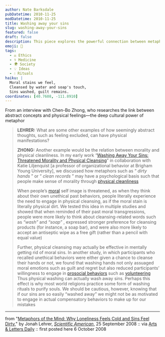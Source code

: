 ```yaml
---
author: Nate Barksdale
pubDatetime: 2010-11-25
modDatetime: 2010-11-25
title: Washing away your sins
slug: washing-away-your-sins
featured: false
draft: false
description: This piece explores the powerful connection between metaphors and our physical sensations, particularly regarding morality and cleanliness.
emoji: 🧼
tags:
  - ⚖️ Ethics
  - ⚕️ Medicine
  - 🌍 Society
  - 💡 Ideas
  - 💧 Rituals
haiku: |
  Moral stains we feel,  
  Cleansed by water and soap's touch,  
  Sins washed, guilt remains.
coordinates: [40.7608, -111.8910]
---
```


From an interview with Chen-Bo Zhong, who researches the link between abstract concepts and physical feelings—the deep cultural power of metaphor

> **LEHRER:** What are some other examples of how seemingly abstract thoughts, such as feeling excluded, can have physical manifestations?
>
> **ZHONG:** Another example would be the relation between morality and physical cleanliness. In my early work “[Washing Away Your Sins: Threatened Morality and Physical Cleansing](http://web.archive.org/web/20100107150306/http://www.sciencemag.org/cgi/content/abstract/313/5792/1451)” in collaboration with Katie Liljenquist [a professor of organizational behavior at Brigham Young University], we discussed how metaphors such as “ _dirty hands_ ” or “ _clean records_ ” may have a psychological basis such that people make sense of morality through [physical cleanliness](http://www.sciam.com/article.cfm?id=washing-hands-reduces-mor)
>
> When people’s [moral](http://www.sciam.com/article.cfm?id=thinking-about-morality) self image is threatened, as when they think about their own unethical past behaviors, people literally experience the need to engage in physical cleansing, as if the moral stain is literally physical dirt. We tested this idea in multiple studies and showed that when reminded of their past moral transgressions, people were more likely to think about cleansing-related words such as _“wash”_ and _“soap”_ , expressed stronger preference for cleansing products (for instance, a soap bar), and were also more likely to accept an antiseptic wipe as a free gift (rather than a pencil with equal value)
>
> Further, physical cleansing may actually be effective in mentally getting rid of moral sins. In another study, in which participants who recalled unethical behaviors were either given a chance to cleanse their hands or not, we found that washing hands not only assuaged moral emotions such as guilt and regret but also reduced participants’ willingness to engage in [prosocial behaviors](https://www.google.com/search?q=%22prosocial%20behaviors%22%20sciam.com) such as [volunteering](http://web.archive.org/web/20100107150306/http://www.sciencemag.org/cgi/content/abstract/313/5792/1451) Thus physical washing can actually wash away sins. Perhaps this effect is why most world religions practice some form of washing rituals to purify souls. We should be cautious, however, knowing that if our sins are so easily “washed away” we might not be as motivated to engage in actual compensatory behaviors to make up for our mistakes

---

from "[Metaphors of the Mind: Why Loneliness Feels Cold and Sins Feel Dirty](http://www.sciam.com/article.cfm?id=metaphors-of-the-mind&print=true)," by Jonah Lehrer, [_Scientific American_](http://www.sciam.com/article.cfm?id=metaphors-of-the-mind&print=true), 25 September 2008 :: via [Arts & Letters Daily](http://web.archive.org/web/20250203154508/https://www.aldaily.com/) :: first posted here 6 October 2008
